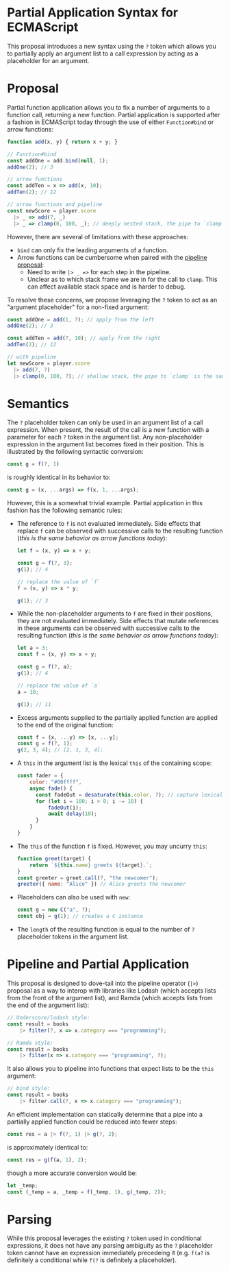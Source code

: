 # Partial Application Syntax for ECMAScript

This proposal introduces a new syntax using the `?` token which allows you to partially apply an argument list to 
a call expression by acting as a placeholder for an argument.

# Proposal

Partial function application allows you to fix a number of arguments to a function call, returning
a new function. Partial application is supported after a fashion in ECMAScript today through the use of either 
`Function#bind` or arrow functions:

```js
function add(x, y) { return x + y; }

// Function#bind
const addOne = add.bind(null, 1);
addOne(2); // 3

// arrow functions
const addTen = x => add(x, 10);
addTen(2); // 12

// arrow functions and pipeline
const newScore = player.score
  |> _ => add(7, _)
  |> _ => clamp(0, 100, _); // deeply nested stack, the pipe to `clamp` is *inside* the previous arrow function.
```

However, there are several of limitations with these approaches:

* `bind` can only fix the leading arguments of a function.
* Arrow functions can be cumbersome when paired with the [pipeline proposal](https://github.com/gilbert/es-pipeline-operator):
  * Need to write `|> _ =>` for each step in the pipeline.
  * Unclear as to which stack frame we are in for the call to `clamp`. This can affect available stack space and 
    is harder to debug.

To resolve these concerns, we propose leveraging the `?` token to act as an "argument placeholder" 
for a non-fixed argument:

```js
const addOne = add(1, ?); // apply from the left
addOne(2); // 3

const addTen = add(?, 10); // apply from the right
addTen(2); // 12

// with pipeline
let newScore = player.score
  |> add(7, ?)
  |> clamp(0, 100, ?); // shallow stack, the pipe to `clamp` is the same frame as the pipe to `add`.
```

# Semantics

The `?` placeholder token can only be used in an argument list of a call expression. When present, 
the result of the call is a new function with a parameter for each `?` token in the argument list. 
Any non-placeholder expression in the argument list becomes fixed in their position. This is 
illustrated by the following syntactic conversion:

```js
const g = f(?, 1)
```

is roughly identical in its behavior to:

```js
const g = (x, ...args) => f(x, 1, ...args);
```

However, this is a somewhat trivial example. Partial application in this fashion has the following
semantic rules:

* The reference to `f` is not evaluated immediately. Side effects that replace `f` can be observed with
  successive calls to the resulting function (_this is the same behavior as arrow functions today_):
  ```js
  let f = (x, y) => x + y;

  const g = f(?, 3);
  g(1); // 4

  // replace the value of `f`
  f = (x, y) => x * y;

  g(1); // 3
  ```
* While the non-placeholder arguments to `f` are fixed in their positions, they are not evaluated immediately. Side 
  effects that mutate references in these arguments can be observed with successive calls to the 
  resulting function (_this is the same behavior as arrow functions today_):
  ```js
  let a = 3;
  const f = (x, y) => x + y;

  const g = f(?, a);
  g(1); // 4

  // replace the value of `a`
  a = 10;

  g(1); // 11
  ```
* Excess arguments supplied to the partially applied function are applied to the end of the original function:
  ```js
  const f = (x, ...y) => [x, ...y];
  const g = f(?, 1);
  g(2, 3, 4); // [2, 1, 3, 4];
  ```
* A `this` in the argument list is the lexical `this` of the containing scope:
  ```js
  const fader = {
      color: "#00ffff",
      async fade() {
        const fadeOut = desaturate(this.color, ?); // capture lexical `this` here.
        for (let i = 100; i > 0; i -= 10) {
            fadeOut(i);
            await delay(10);
        }
      }
  }
  ```
* The `this` of the function `f` is fixed. However, you may uncurry `this`:
  ```js
  function greet(target) {
      return `${this.name} greets ${target}.`;
  }
  const greeter = greet.call(?, "the newcomer");
  greeter({ name: "Alice" }) // Alice greets the newcomer
  ```
* Placeholders can also be used with `new`:
  ```js
  const g = new C("a", ?);
  const obj = g(1); // creates a C instance
  ```
* The `length` of the resulting function is equal to the number of `?` placeholder tokens in the
  argument list.

# Pipeline and Partial Application

This proposal is designed to dove-tail into the pipeline operator (`|>`) proposal as a way to interop 
with libraries like Lodash (which accepts lists from the front of the argument list), and Ramda (which 
accepts lists from the end of the argument list):

```js
// Underscore/lodash style:
const result = books
    |> filter(?, x => x.category === "programming");

// Ramda style:
const result = books
    |> filter(x => x.category === "programming", ?);
```

It also allows you to pipeline into functions that expect lists to be the `this` argument:

```js
// bind style:
const result = books
    |> filter.call(?, x => x.category === "programming");
```

An efficient implementation can statically determine that a pipe into a partially applied function 
could be reduced into fewer steps:

```js
const res = a |> f(?, 1) |> g(?, 2);
```

is approximately identical to:

```js
const res = g(f(a, 1), 2);
```

though a more accurate conversion would be:

```js
let _temp;
const (_temp = a, _temp = f(_temp, 1), g(_temp, 2));
```

# Parsing

While this proposal leverages the existing `?` token used in conditional expressions, it does not 
have any parsing ambiguity as the `?` placeholder token cannot have an expression immediately 
precedeing it (e.g. `f(a?` is definitely a conditional while `f(?` is definitely a placeholder).

<!--
# Out of Scope/Future Directions

There are several additional features that are currently out of scope for this proposal, but may be 
considered in future proposals or added to this proposal if there is a valid reason to do so:

* Add `...` as a rest/spread placeholder:
  ```js
  f(1, ..., 2)      // roughly: (...x) => f(1, ...x, 2)
  ```
  * Only one allowed per partial application. Always receives the trailing arguments regardless
    of any `?` that come later.
* Positional placeholders:
  ```js
  f(?1, ?0)         // roughly: (x, y) => f(y, x)
  ```
* Spread a placeholder *without* rest:
  ```js
  f(1, ...?, 2)     // roughly: (x) => f(1, ...x, 2)
  ```
* Default initializers (similar to initializers/defaults for parameters, destructuring, and 
  binding patterns):
  ```js
  f(? = 1, 2)       // roughly: (x = 1) => f(x, 2)
  ```
-->
